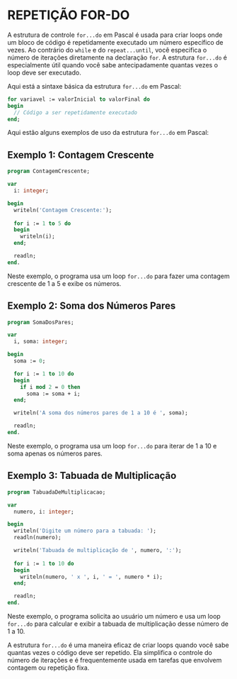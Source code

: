 # REPETIÇÃO FOR-DO
A estrutura de controle `for...do` em Pascal é usada para criar loops onde um bloco de código é repetidamente executado um número específico de vezes. Ao contrário do `while` e do `repeat...until`, você especifica o número de iterações diretamente na declaração `for`. A estrutura `for...do` é especialmente útil quando você sabe antecipadamente quantas vezes o loop deve ser executado.

Aqui está a sintaxe básica da estrutura `for...do` em Pascal:

```pascal
for variavel := valorInicial to valorFinal do
begin
  // Código a ser repetidamente executado
end;
```

Aqui estão alguns exemplos de uso da estrutura `for...do` em Pascal:

## Exemplo 1: Contagem Crescente
```pascal
program ContagemCrescente;

var
  i: integer;

begin
  writeln('Contagem Crescente:');
  
  for i := 1 to 5 do
  begin
    writeln(i);
  end;

  readln;
end.
```

Neste exemplo, o programa usa um loop `for...do` para fazer uma contagem crescente de 1 a 5 e exibe os números.

## Exemplo 2: Soma dos Números Pares
```pascal
program SomaDosPares;

var
  i, soma: integer;

begin
  soma := 0;

  for i := 1 to 10 do
  begin
    if i mod 2 = 0 then
      soma := soma + i;
  end;

  writeln('A soma dos números pares de 1 a 10 é ', soma);

  readln;
end.
```

Neste exemplo, o programa usa um loop `for...do` para iterar de 1 a 10 e soma apenas os números pares.

## Exemplo 3: Tabuada de Multiplicação
```pascal
program TabuadaDeMultiplicacao;

var
  numero, i: integer;

begin
  writeln('Digite um número para a tabuada: ');
  readln(numero);

  writeln('Tabuada de multiplicação de ', numero, ':');
  
  for i := 1 to 10 do
  begin
    writeln(numero, ' x ', i, ' = ', numero * i);
  end;

  readln;
end.
```

Neste exemplo, o programa solicita ao usuário um número e usa um loop `for...do` para calcular e exibir a tabuada de multiplicação desse número de 1 a 10.

A estrutura `for...do` é uma maneira eficaz de criar loops quando você sabe quantas vezes o código deve ser repetido. Ela simplifica o controle do número de iterações e é frequentemente usada em tarefas que envolvem contagem ou repetição fixa.